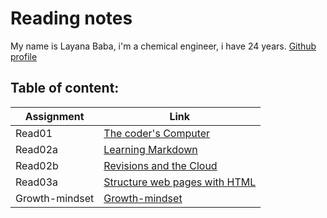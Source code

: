 # Reading notes

My name is Layana Baba, i'm a chemical engineer, i have 24 years. 
[Github profile](https://github.com/LayanaBaba) 

## Table of content:

| Assignment            |             Link                           |
|-----------------------|--------------------------------------------|
|    Read01             |[The coder's Computer](read01.md)           |
|    Read02a            |[Learning Markdown](read02a.md)             |
|    Read02b            |[Revisions and the Cloud](read02b.md)       |
|    Read03a            |[Structure web pages with HTML](read03a.md) |
|    Growth-mindset     |[Growth-mindset](Lab02.md)                  |
